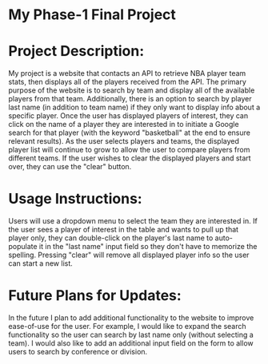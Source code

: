 # My Phase-1 Final Project

# Project Description: 

My project is a website that contacts an API to retrieve NBA player team stats, then displays all of the players received from the API. The primary purpose of the website is to search by team and display all of the available players from that team.  Additionally, there is an option to search by player last name (in addition to team name) if they only want to display info about a specific player.  Once the user has displayed players of interest, they can click on the name of a player they are interested in to initiate a Google search for that player (with the keyword "basketball" at the end to ensure relevant results). As the user selects players and teams, the displayed player list will continue to grow to allow the user to compare players from different teams. If the user wishes to clear the displayed players and start over, they can use the "clear" button.

# Usage Instructions:

Users will use a dropdown menu to select the team they are interested in. If the user sees a player of interest in the table and wants to pull up that player only, they can double-click on the player's last name to auto-populate it in the "last name" input field so they don't have to memorize the spelling. Pressing "clear" will remove all displayed player info so the user can start a new list.

# Future Plans for Updates:

In the future I plan to add additional functionality to the website to improve ease-of-use for the user. For example, I would like to expand the search functionality so the user can search by last name only (without selecting a team). I would also like to add an additional input field on the form to allow users to search by conference or division.